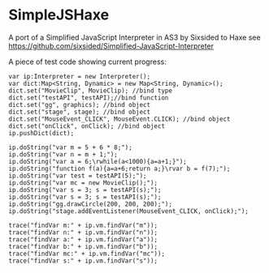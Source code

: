 SimpleJSHaxe
============

A port of a Simplified JavaScript Interpreter in AS3 by Sixsided to Haxe
see https://github.com/sixsided/Simplified-JavaScript-Interpreter

A piece of test code showing current progress:

	var ip:Interpreter = new Interpreter();
	var dict:Map<String, Dynamic> = new Map<String, Dynamic>();
	dict.set("MovieClip", MovieClip); //bind type
	dict.set("testAPI", testAPI);//bind function
	dict.set("gg", graphics); //bind object
	dict.set("stage", stage); //bind object
	dict.set("MouseEvent_CLICK", MouseEvent.CLICK); //bind object
	dict.set("onClick", onClick); //bind object
	ip.pushDict(dict);
	
	ip.doString("var m = 5 + 6 * 8;");
	ip.doString("var n = m + 1;");
	ip.doString("var a = 6;\rwhile(a<1000){a=a+1;}");
	ip.doString("function f(a){a=a+6;return a;}\rvar b = f(7);");
	ip.doString("var test = testAPI(5);");
	ip.doString("var mc = new MovieClip();");
	ip.doString("var s = 3; s = testAPI(s);");
	ip.doString("var s = 3; s = testAPI(s);");
	ip.doString("gg.drawCircle(200, 200, 200);");
	ip.doString("stage.addEventListener(MouseEvent_CLICK, onClick);");
	
	trace("findVar m:" + ip.vm.findVar("m"));
	trace("findVar n:" + ip.vm.findVar("n"));
	trace("findVar a:" + ip.vm.findVar("a"));
	trace("findVar b:" + ip.vm.findVar("b"));
	trace("findVar mc:" + ip.vm.findVar("mc"));
	trace("findVar s:" + ip.vm.findVar("s"));


